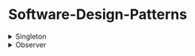 # Software-Design-Patterns

<details>
  <summary>Singleton</summary>
  
- Definition
  - A software design pattern that restricts the instantiation of a class to a singular instance.
- Uses Cases
  -  Logging is a common real-world use case for singletons, because all objects that wish to log messages require a uniform point of access and conceptually write to a single source.
  -  Configuration Manager where it becomes a single place to access application-wide settings.
  -  Database Connection Pool is a singular manager that corrdinates database connections.
- Pros
  - The pattern is useful when exactly one object is needed to coordinate actions across a system.
  - Allows class to ensure only one instance, have easy global access to the instance, and control instantiation like hiding a constructor.
  - Saves memory and resources due to only having one instance of the class.
  - The Singleton class is only created when it is needed thus delays resource usage until necessary.
- Cons
  -  Due to the global point access nature of the Singleton class, other classes can become too dependent on the Singleton thus making the system harder to refactor and scale.
  -  Violates the Single Responsibility Principle (SRP) because the Singleton controls both the instance creation and its functions/behaviors.
  -  If a different class and function changes the state of the Singleton, other classes that rely on the Singleton may change.
  -  Future design decisions will be effect due to the private constructor. This makes the Singleton impossible to inherit and polymorth from thus harder to scale and adapt to different contexts of the code base.
- How to Implement
  - Implementations of the singleton pattern ensure that only one instance of the singleton class ever exists and typically provide global access to that instance.
  - Declaring all constructors of the class to be private, which prevents it from being instantiated by other objects
  - Providing a static method that returns a reference to the instance
  - The instance is usually stored as a private static variable; the instance is created when the variable is initialized, at some point before when the static method is first called
  - [Code](https://github.com/BrianDang03/Software-Design-Patterns/blob/main/Design-Pattern-Code/SingletonCode.md)
- Work Cited
  1. https://en.wikipedia.org/wiki/Singleton_pattern
  2. ChatGPT
 
</details>

<details>
  <summary>Observer</summary>

  
</details>
